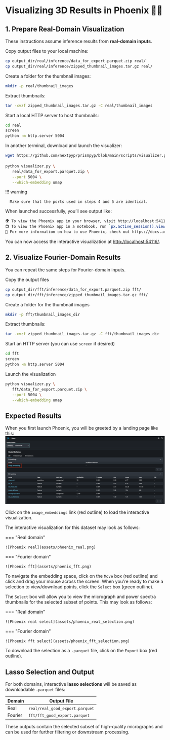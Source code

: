 # Visualizing 3D Results in Phoenix 🐦‍🔥 

## 1. Prepare Real-Domain Visualization

These instructions assume inference results from **real-domain inputs**.

Copy output files to your local machine:

   ```bash
   cp output_dir/real/inference/data_for_export.parquet.zip real/
   cp output_dir/real/inference/zipped_thumbnail_images.tar.gz real/
   ```

Create a folder for the thumbnail images:

   ```bash
   mkdir -p real/thumbnail_images
   ```

Extract thumbnails:

   ```bash
   tar -xvzf zipped_thumbnail_images.tar.gz -C real/thumbnail_images
   ```

Start a local HTTP server to host thumbnails:

   ```bash
   cd real
   screen
   python -m http.server 5004
   ```

In another terminal, download and launch the visualizer:

   ```bash
   wget https://github.com/nextpyp/prismpyp/blob/main/scripts/visualizer.py

   python visualizer.py \
      real/data_for_export.parquet.zip \
      --port 5004 \
      --which-embedding umap
   ```

!!! warning

      Make sure that the ports used in steps 4 and 5 are identical.

When launched successfully, you’ll see output like:

```bash
🌍 To view the Phoenix app in your browser, visit http://localhost:54116/
📺 To view the Phoenix app in a notebook, run `px.active_session().view()`
📖 For more information on how to use Phoenix, check out https://docs.arize.com/phoenix
```

You can now access the interactive visualization at [http://localhost:54116/](http://localhost:54116/).

## 2. Visualize Fourier-Domain Results

You can repeat the same steps for Fourier-domain inputs.

Copy the output files

   ```bash
   cp output_dir/fft/inference/data_for_export.parquet.zip fft/
   cp output_dir/fft/inference/zipped_thumbnail_images.tar.gz fft/
   ```

Create a folder for the thumbnail images

   ```bash
   mkdir -p fft/thumbnail_images_dir
   ```

Extract thumbnails:

   ```bash
   tar -xvzf zipped_thumbnail_images.tar.gz -C fft/thumbnail_images_dir
   ```

Start an HTTP server (you can use `screen` if desired)

   ```bash
   cd fft
   screen
   python -m http.server 5004
   ```

Launch the visualization

   ```bash
   python visualizer.py \
      fft/data_for_export.parquet.zip \
      --port 5004 \
      --which-embedding umap
   ```

## Expected Results

When you first launch Phoenix, you will be greeted by a landing page like this:
![Phoenix landing page](assets/phoenix_landing_page.png)

Click on the `image_embeddings` link (red outline) to load the interactive visualization. 

The interactive visualization for this dataset may look as follows:

=== "Real domain"

    ![Phoenix real](assets/phoenix_real.png)

=== "Fourier domain"

    ![Phoenix fft](assets/phoenix_fft.png)

To navigate the embedding space, click on the `Move` box (red outline) and click and drag your mouse across the screen. When you're ready to make a selection to view/download points, click the `Select` box (green outline).

The `Select` box will allow you to view the micrograph and power spectra thumbnails for the selected subset of points. This may look as follows:

=== "Real domain"

    ![Phoenix real select](assets/phoenix_real_selection.png)

=== "Fourier domain"

    ![Phoenix fft select](assets/phoenix_fft_selection.png)

To download the selection as a `.parquet` file, click on the `Export` box (red outline).

## Lasso Selection and Output

For both domains, interactive **lasso selections** will be saved as downloadable `.parquet` files:

| Domain | Output File |
|---------|--------------|
| Real | `real/real_good_export.parquet` |
| Fourier | `fft/fft_good_export.parquet` |

These outputs contain the selected subset of high-quality micrographs and can be used for further filtering or downstream processing.